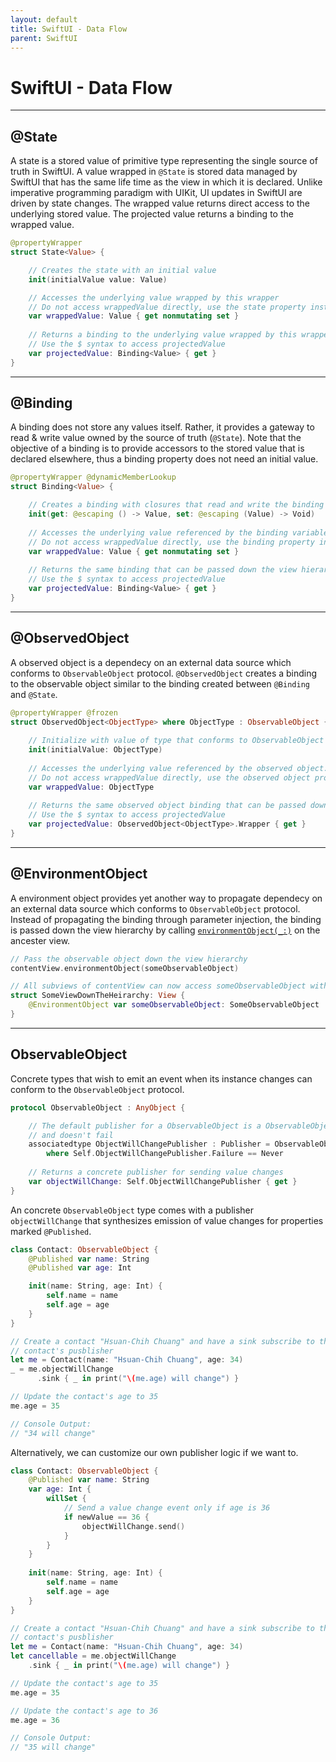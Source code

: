 ```yaml
---
layout: default
title: SwiftUI - Data Flow
parent: SwiftUI
---
```


# SwiftUI - Data Flow
---
## @State

A state is a stored value of primitive type representing the single source of truth in SwiftUI. A value wrapped in `@State` is stored data managed by SwiftUI that has the same life time as the view in which it is declared. Unlike imperative programming paradigm with UIKit, UI updates in SwiftUI are driven by state changes. The wrapped value returns direct access to the underlying stored value. The projected value returns a binding to the wrapped value.

```swift
@propertyWrapper 
struct State<Value> {

    // Creates the state with an initial value
    init(initialValue value: Value)

    // Accesses the underlying value wrapped by this wrapper
    // Do not access wrappedValue directly, use the state property instead
    var wrappedValue: Value { get nonmutating set }
    
    // Returns a binding to the underlying value wrapped by this wrapper
    // Use the $ syntax to access projectedValue
    var projectedValue: Binding<Value> { get }
}
```
---
## @Binding

A binding does not store any values itself. Rather, it provides a gateway to read & write value owned by the source of truth (`@State`). Note that the objective of a binding is to provide accessors to the stored value that is declared elsewhere, thus a binding property does not need an initial value.

```swift
@propertyWrapper @dynamicMemberLookup 
struct Binding<Value> {

    // Creates a binding with closures that read and write the binding value
    init(get: @escaping () -> Value, set: @escaping (Value) -> Void)
    
    // Accesses the underlying value referenced by the binding variable
    // Do not access wrappedValue directly, use the binding property instead
    var wrappedValue: Value { get nonmutating set }
    
    // Returns the same binding that can be passed down the view hierarchy
    // Use the $ syntax to access projectedValue
    var projectedValue: Binding<Value> { get }
}
```
---
## @ObservedObject

A observed object is a dependecy on an external data source which conforms to `ObservableObject` protocol. `@ObservedObject` creates a binding to the observable object similar to the binding created between `@Binding` and `@State`.

```swift
@propertyWrapper @frozen 
struct ObservedObject<ObjectType> where ObjectType : ObservableObject {
    
    // Initialize with value of type that conforms to ObservableObject
    init(initialValue: ObjectType)
    
    // Accesses the underlying value referenced by the observed object.
    // Do not access wrappedValue directly, use the observed object property instead
    var wrappedValue: ObjectType
    
    // Returns the same observed object binding that can be passed down the view hierarchy
    // Use the $ syntax to access projectedValue
    var projectedValue: ObservedObject<ObjectType>.Wrapper { get }
}
```
---
## @EnvironmentObject

A environment object provides yet another way to propagate dependecy on an external data source which conforms to `ObservableObject` protocol. Instead of propagating the binding through parameter injection, the binding is passed down the view hierarchy by calling [`environmentObject(_:)`](https://developer.apple.com/documentation/swiftui/text/3365512-environmentobject) on the ancester view.

```swift
// Pass the observable object down the view hierarchy
contentView.environmentObject(someObservableObject)

// All subviews of contentView can now access someObservableObject with @EnvironmentObject declaration
struct SomeViewDownTheHeirarchy: View {
    @EnvironmentObject var someObservableObject: SomeObservableObject
}
```
---
## ObservableObject
Concrete types that wish to emit an event when its instance changes can conform to the `ObservableObject` protocol.

```swift
protocol ObservableObject : AnyObject {

    // The default publisher for a ObservableObject is a ObservableObjectPublisher
    // and doesn't fail
    associatedtype ObjectWillChangePublisher : Publisher = ObservableObjectPublisher 
        where Self.ObjectWillChangePublisher.Failure == Never
    
    // Returns a concrete publisher for sending value changes
    var objectWillChange: Self.ObjectWillChangePublisher { get }
}
```

An concrete `ObservableObject` type comes with a publisher `objectWillChange` that synthesizes emission of value changes for properties marked `@Published`.

```swift
class Contact: ObservableObject {
    @Published var name: String
    @Published var age: Int

    init(name: String, age: Int) {
        self.name = name
        self.age = age
    }
}

// Create a contact "Hsuan-Chih Chuang" and have a sink subscribe to the
// contact's pusblisher
let me = Contact(name: "Hsuan-Chih Chuang", age: 34)
_ = me.objectWillChange
      .sink { _ in print("\(me.age) will change") }

// Update the contact's age to 35
me.age = 35

// Console Output:
// "34 will change"
```

Alternatively, we can customize our own publisher logic if we want to.

```swift
class Contact: ObservableObject {
    @Published var name: String
    var age: Int {
        willSet {
            // Send a value change event only if age is 36
            if newValue == 36 {
                objectWillChange.send()
            }
        }
    }
    
    init(name: String, age: Int) {
        self.name = name
        self.age = age
    }
}

// Create a contact "Hsuan-Chih Chuang" and have a sink subscribe to the
// contact's pusblisher
let me = Contact(name: "Hsuan-Chih Chuang", age: 34)
let cancellable = me.objectWillChange
    .sink { _ in print("\(me.age) will change") }

// Update the contact's age to 35
me.age = 35

// Update the contact's age to 36
me.age = 36

// Console Output:
// "35 will change"
```
